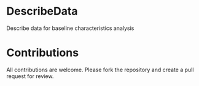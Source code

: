 # DescribeData
Describe data for baseline characteristics analysis

# Contributions
All contributions are welcome. Please fork the repository and create a pull request for review.
